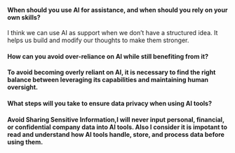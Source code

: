 #### When should you use AI for assistance, and when should you rely on your own skills?
I think we can use AI as support when we don’t have a structured idea. It helps us build and modify our thoughts to make them stronger.
#### How can you avoid over-reliance on AI while still benefiting from it?
#### To avoid becoming overly reliant on AI, it is necessary to find the right balance between leveraging its capabilities and maintaining human oversight.
#### What steps will you take to ensure data privacy when using AI tools?
#### Avoid Sharing Sensitive Information,I will never input personal, financial, or confidential company data into AI tools. Also I consider it is impotant to read and understand how AI tools handle, store, and process data before using them.
